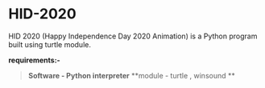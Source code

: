 # HID-2020
HID 2020 (Happy Independence Day 2020 Animation)  is a Python program  built using turtle module.

**requirements:-**
>**Software -  Python interpreter**
>**module -  turtle , winsound ** 

